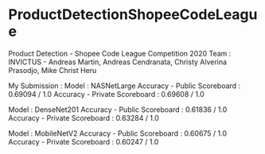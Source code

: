 # ProductDetectionShopeeCodeLeague
Product Detection - Shopee Code League Competition 2020
Team : INVICTUS - Andreas Martin, Andreas Cendranata, Christy Alverina Prasodjo, Mike Christ Heru

My Submission :
Model : NASNetLarge
Accuracy - Public Scoreboard : 0.69094 / 1.0
Accuracy - Private Scoreboard : 0.69608 / 1.0

Model : DenseNet201
Accuracy - Public Scoreboard : 0.61836 / 1.0
Accuracy - Private Scoreboard : 0.63284 / 1.0

Model : MobileNetV2
Accuracy - Public Scoreboard : 0.60675 / 1.0
Accuracy - Private Scoreboard : 0.60247 / 1.0



